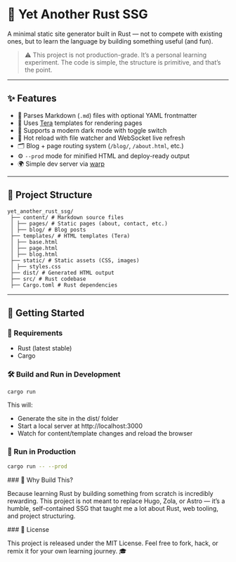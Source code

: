 # 🦀 Yet Another Rust SSG

A minimal static site generator built in Rust — not to compete with existing ones, but to learn the language by building something useful (and fun).

> ⚠️ This project is not production-grade. It’s a personal learning experiment.
> The code is simple, the structure is primitive, and that’s the point.

---

## ✨ Features

- 📝 Parses Markdown (`.md`) files with optional YAML frontmatter
- 🧠 Uses [Tera](https://tera.netlify.app/) templates for rendering pages
- 🌙 Supports a modern dark mode with toggle switch
- 🔁 Hot reload with file watcher and WebSocket live refresh
- 🗂️ Blog + page routing system (`/blog/`, `/about.html`, etc.)
- ⚙️ `--prod` mode for minified HTML and deploy-ready output
- 🌍 Simple dev server via [warp](https://github.com/seanmonstar/warp)

---

## 📂 Project Structure

```
yet_another_rust_ssg/
 ├── content/ # Markdown source files
 │ ├── pages/ # Static pages (about, contact, etc.)
 │ ├── blog/ # Blog posts
 ├── templates/ # HTML templates (Tera)
 │ ├── base.html
 │ ├── page.html
 │ ├── blog.html
 ├── static/ # Static assets (CSS, images)
 │ ├── styles.css
 ├── dist/ # Generated HTML output
 ├── src/ # Rust codebase
 ├── Cargo.toml # Rust dependencies
```

---

## 🚀 Getting Started

### 🔧 Requirements

- Rust (latest stable)
- Cargo

### 🛠️ Build and Run in Development

```bash
cargo run
```
This will:

-    Generate the site in the dist/ folder
-    Start a local server at http://localhost:3000
-    Watch for content/template changes and reload the browser

### 🧪 Run in Production

```bash
cargo run -- --prod
```

### 🧠 Why Build This?

Because learning Rust by building something from scratch is incredibly rewarding. This project is not meant to replace Hugo, Zola, or Astro — it’s a humble, self-contained SSG that taught me a lot about Rust, web tooling, and project structuring.

### 🐾 License

This project is released under the MIT License.
Feel free to fork, hack, or remix it for your own learning journey. 🎓
